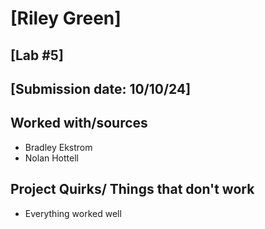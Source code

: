 # [Riley Green]
## [Lab #5]
## [Submission date: 10/10/24]
## Worked with/sources 
* Bradley Ekstrom
* Nolan Hottell
## Project Quirks/ Things that don't work
* Everything worked well
